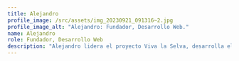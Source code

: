 ```yaml
---
title: Alejandro
profile_image: /src/assets/img_20230921_091316~2.jpg
profile_image_alt: "Alejandro: Fundador, Desarrollo Web."
name: Alejandro
role: Fundador, Desarrollo Web
description: "Alejandro lidera el proyecto Viva la Selva, desarrolla el sitio web y produce videos, todo por su sueño de infancia: salvar especies de árboles en peligro de extinción y reforestar más bosques. Bosques como las selvas por las que cabalgaba de niño y pescaba en sus ríos salvajes. Cuando Alejandro no está ocupado con Viva la Selva, trabaja en la finca, toca la guitarra o los tambores."
---
```

